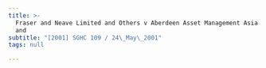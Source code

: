 ```yaml
---
title: >-
  Fraser and Neave Limited and Others v Aberdeen Asset Management Asia Limited
  and
subtitle: "[2001] SGHC 109 / 24\_May\_2001"
tags: null

---
```


